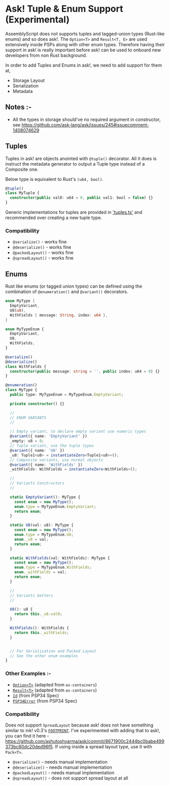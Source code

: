 # Ask! Tuple & Enum Support (Experimental)

AssemblyScript does not supports tuples and tagged-union types (Rust-like enums) and so does ask!.
The `Option<T>` and `Result<T, E>` are used extensively inside PSPs along with other enum types.
Therefore having their support in ask! is really important before ask! can be used to onboard new
developers from non Rust background.

In order to add Tuples and Enums in ask!, we need to add support for them at,

- Storage Layout
- Serialization
- Metadata

## Notes :-
- All the types in storage should've no required argument in constructor, see https://github.com/ask-lang/ask/issues/245#issuecomment-1408074629


## Tuples

Tuples in ask! are objects anointed with `@tuple()` decorator. All it does is instruct the metadata generator
to output a Tuple type instead of a Composite one.

Below type is equivalent to Rust's `(u64, bool)`.

```ts
@tuple()
class MyTuple {
  constructor(public val0: u64 = 0, public val1: bool = false) {}
}
```

Generic implementations for tuples are provided in ['tuples.ts'](./assembly/tuple.ts) and recommended over creating a new tuple type.

### Compatibility

- `@serialize()` - works fine
- `@deserialize()` - works fine
- `@packedLayout()` - works fine
- `@spreadLayout()` - works fine

## Enums

Rust like enums (or tagged union types) can be defined using the combination of `@enumeration()` and `@variant()` decorators.

```rust
enum MyType {
  EmptyVariant,
  U8(u8),
  WithFields { message: String, index: u64 },
}
```

```ts
enum MyTypeEnum {
  EmptyVariant,
  U8,
  WithFields,
}

@serialize()
@deserialize()
class WithFields {
  constructor(public message: string = '', public index: u64 = 0) {}
}

@enumeration()
class MyType {
  public type: MyTypeEnum = MyTypeEnum.EmptyVariant;

  private constructor() {}

  //
  // ENUM VARIANTS
  //

  // Empty variant, to declare empty variant use numeric types
  @variant({ name: 'EmptyVariant' })
  _empty: u8 = 0;
  // Tuple variant, use the tuple types
  @variant({ name: 'U8' })
  _u8: Tuple1<u8> = instantiateZero<Tuple1<u8>>();
  // Composite variants, use normal objects
  @variant({ name: 'WithFields' })
  _withFields: WithFields = instantiateZero<WithFields>();

  //
  // Variants Constructors
  //

  static EmptyVariant(): MyType {
    const enum = new MyType();
    enum.type = MyTypeEnum.EmptyVariant;
    return enum;
  }

  static U8(val: u8): MyType {
    const enum = new MyType();
    enum.type = MyTypeEnum.U8;
    enum._u8 = val;
    return enum;
  }

  static WithFields(val: WithFields): MyType {
    const enum = new MyType();
    enum.type = MyTypeEnum.WithFields;
    enum._withFields = val;
    return enum;
  }

  //
  // Variants Getters
  //

  U8(): u8 {
    return this._u8.val0;
  }

  WithFields(): WithFields {
    return this._withFields;
  }


  // For Serialization and Packed Layout
  // See the other enum examples
}
```

### Other Examples :-

- [`Option<T>`](./assembly/option.ts) (adapted from `as-containers`)
- [`Result<T>`](./assembly/result.ts) (adapted from `as-containers`)
- [`Id`](../psp34/assembly/types/id.ts) (from PSP34 Spec)
- [`PSP34Error`](../psp34/assembly/types/errors.ts) (from PSP34 Spec)

### Compatibility

Does not support `SpreadLayout` because ask! does not have something similar to ink! v0.3's [`FOOTPRINT`](https://github.com/paritytech/ink/blob/83800c7068b4745b42bc473d5f80d2af12996d6b/crates/storage/src/traits/spread.rs#LL51C16-L51C16). I've experimented with adding that to ask!, you can find it here - https://github.com/ashutoshvarma/ask/commit/8671900c2444bc0babe499373bc80dc20ded96f5.
If using inside a spread layout type, use it with `Pack<T>`.

- `@serialize()` - needs manual implementation
- `@deserialize()` - needs manual implementation
- `@packedLayout()` - needs manual implementation
- `@spreadLayout()` - does not support spread layout at all
